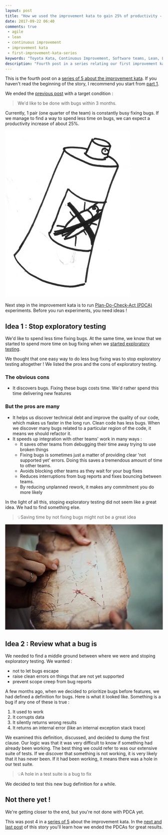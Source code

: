```yaml
---
layout: post
title: "How we used the improvement kata to gain 25% of productivity - Part 4"
date: 2017-09-22 06:40
comments: true
 - agile
 - lean
 - continuous improvement
 - improvement kata
 - first-improvement-kata-series
keywords: "Toyota Kata, Continuous Improvement, Software teams, Lean, Lean Software, Agile, Scrum, Measure, Data, Bug Policy, Exploratory Testing"
description: "Fourth post in a series relating our first improvement kata. Covers the beginning of the Plan-Do-Check-Act phase, when we decide to stick to a strict bug policy, but review our definition of what a bug is"
---
```

This is the fourth post on a [series of 5 about the improvement kata](/blog/categories/first-improvement-kata-series/). If you haven't read the beginning of the story, I recommend you start from [part 1](/how-we-used-the-improvement-kata-to-gain-25-percent-of-productivity-part-1/).

We ended the [previous post](/how-we-used-the-improvement-kata-to-gain-25-percent-of-productivity-part-3/) with a target condition :

> We'd like to be done with bugs within 3 months.

Currently, 1 pair (one quarter of the team) is constantly busy fixing bugs. If we manage to find a way to spend less time on bugs, we can expect a productivity increase of about 25%.

![Anti bug insecticide can](../imgs/2017-09-22-how-we-used-the-improvement-kata-to-gain-25-percent-of-productivity-part-4/x-bugs.jpg)

Next step in the improvement kata is to run [Plan-Do-Check-Act (PDCA)](https://en.wikipedia.org/wiki/PDCA) experiments. Before you run experiments, you need ideas !

## Idea 1 : Stop exploratory testing

We'd like to spend less time fixing bugs. At the same time, we know that we started to spend more time on bug fixing when we [started exploratory testing](/how-we-started-exploratory-testing/).

We thought that one easy way to do less bug fixing was to stop exploratory testing altogether ! We listed the pros and the cons of exploratory testing.

### The obvious cons

*   It discovers bugs. Fixing these bugs costs time. We'd rather spend this time delivering new features

### But the pros are many

*   It helps us discover technical debt and improve the quality of our code, which makes us faster in the long run. Clean code has less bugs. When we discover many bugs related to a particular region of the code, it means we should refactor it.
*   It speeds up integration with other teams' work in many ways :
    *   It saves other teams from debugging their time away trying to use broken things
    *   Fixing bugs is sometimes just a matter of providing clear 'not supported yet' errors. Doing this saves a tremendous amount of time to other teams.
    *   Avoids blocking other teams as they wait for your bug fixes
    *   Reduces interruptions from bug reports and fixes bouncing between teams.
    *   By reducing unplanned rework, it makes any commitment you do more likely

In the light of all this, stoping exploratory testing did not seem like a great idea. We had to find something else.

> 💡Saving time by not fixing bugs might not be a great idea

![Exploration map with a red cross](../imgs/2017-09-22-how-we-used-the-improvement-kata-to-gain-25-percent-of-productivity-part-4/exploration.jpg)

## Idea 2 : Review what a bug is

We needed to find a middle ground between where we were and stoping exploratory testing. We wanted :

*   not to let bugs escape
*   raise clean errors on things that are not yet supported
*   prevent scope creep from bug reports

A few months ago, when we decided to prioritize bugs before features, we had defined a definition for bugs. Here is what it looked like. Something is a bug if any one of these is true :

1.  It used to work
2.  It corrupts data
3.  It silently returns wrong results
4.  It returns an internal error (like an internal exception stack trace)

We examined this definition, discussed, and decided to dump the first clause. Our logic was that it was very difficult to know if something had already been working. The best thing we could refer to was our extensive suite of tests. If we discover that something is not working, it is very likely that it has never been. If it had been working, it means there was a hole in our test suite.

> 💡A hole in a test suite is a bug to fix

We decided to test this new bug definition for a while.

## Not there yet !

We're getting closer to the end, but you're not done with PDCA yet.

This was post 4 in a [series of 5](/blog/categories/first-improvement-kata-series/) about the improvement kata. In the [next and last post](/how-we-used-the-improvement-kata-to-gain-25-percent-of-productivity-part-5/) of this story you'll learn how we ended the PDCAs for great results. 